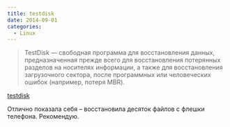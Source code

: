 ```yaml
---
title: testdisk
date: 2014-09-01
categories:
  - Linux
---
```


> TestDisk — свободная программа для восстановления данных, предназначенная прежде всего для восстановления потерянных разделов на носителях информации, а также для восстановления загрузочного сектора, после программных или человеческих ошибок (например, потеря MBR).

[testdisk](https://en.wikipedia.org/wiki/TestDisk)

Отлично показала себя – восстановила десяток файлов с флешки телефона. Рекомендую.

